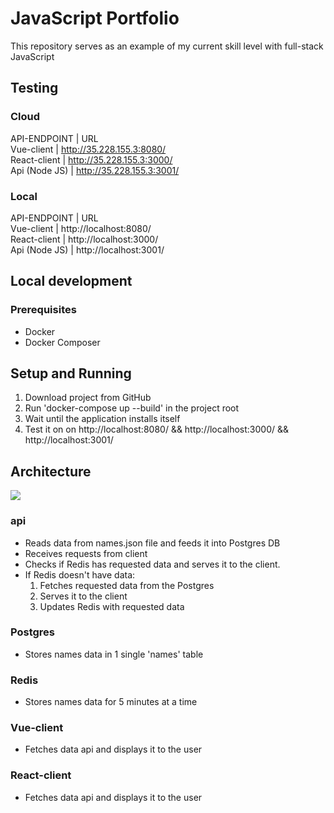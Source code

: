 # JavaScript Portfolio

This repository serves as an example of my current skill level with full-stack JavaScript

## Testing

### Cloud
API-ENDPOINT | URL  
Vue-client | http://35.228.155.3:8080/  
React-client | http://35.228.155.3:3000/  
Api (Node JS) | http://35.228.155.3:3001/   

### Local
API-ENDPOINT | URL  
Vue-client | http://localhost:8080/  
React-client | http://localhost:3000/  
Api (Node JS) | http://localhost:3001/  

## Local development

### Prerequisites

- Docker
- Docker Composer

## Setup and Running

1. Download project from GitHub
2. Run 'docker-compose up --build' in the project root
3. Wait until the application installs itself
4. Test it on on http://localhost:8080/ && http://localhost:3000/ && http://localhost:3001/

## Architecture

<img src="https://s3.eu-north-1.amazonaws.com/elar-saks.info/full-stack-js-architecture.png" />

### api

- Reads data from names.json file and feeds it into Postgres DB
- Receives requests from client
- Checks if Redis has requested data and serves it to the client.
- If Redis doesn't have data:
  1. Fetches requested data from the Postgres
  2. Serves it to the client
  3. Updates Redis with requested data

### Postgres

- Stores names data in 1 single 'names' table

### Redis

- Stores names data for 5 minutes at a time

### Vue-client

- Fetches data api and displays it to the user

### React-client

- Fetches data api and displays it to the user
